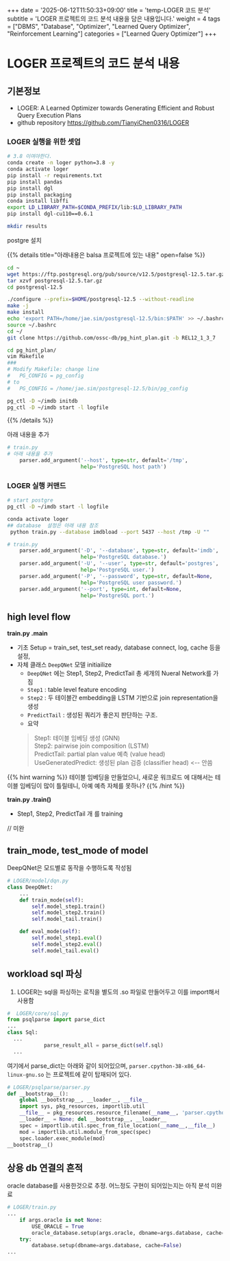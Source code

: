 +++
date = '2025-06-12T11:50:33+09:00'
title = 'temp-LOGER 코드 분석'
subtitle =  'LOGER 프로젝트의 코드 분석 내용을 담은 내용입니다.'
weight = 4
tags = ["DBMS", "Database", "Optimizer", "Learned Query Optimizer", "Reinforcement Learning"]
categories = ["Learned Query Optimizer"]
+++



# **LOGER 프로젝트의 코드 분석 내용**

## **기본정보**
- LOGER: A Learned Optimizer towards Generating Efficient and Robust Query Execution Plans
- github repository
https://github.com/TianyiChen0316/LOGER


### **LOGER 실행을 위한 셋업**
```sh
# 3.8 이여야한다.
conda create -n loger python=3.8 -y
conda activate loger
pip install -r requirements.txt
pip install pandas
pip install dgl
pip install packaging
conda install libffi
export LD_LIBRARY_PATH=$CONDA_PREFIX/lib:$LD_LIBRARY_PATH
pip install dgl-cu110==0.6.1

mkdir results
```

postgre 설치

{{% details title="아래내용은 balsa 프로젝트에 있는 내용" open=false %}}
```sh
cd ~
wget https://ftp.postgresql.org/pub/source/v12.5/postgresql-12.5.tar.gz
tar xzvf postgresql-12.5.tar.gz
cd postgresql-12.5

./configure --prefix=$HOME/postgresql-12.5 --without-readline
make -j
make install
echo 'export PATH=/home/jae.sim/postgresql-12.5/bin:$PATH' >> ~/.bashrc
source ~/.bashrc
cd ~/
git clone https://github.com/ossc-db/pg_hint_plan.git -b REL12_1_3_7

cd pg_hint_plan/
vim Makefile
###
# Modify Makefile: change line
#   PG_CONFIG = pg_config
# to
#   PG_CONFIG = /home/jae.sim/postgresql-12.5/bin/pg_config

pg_ctl -D ~/imdb initdb
pg_ctl -D ~/imdb start -l logfile
```
{{% /details %}}

아래 내용을 추가
```python
# train.py
# 아래 내용을 추가
    parser.add_argument('--host', type=str, default='/tmp',
                        help='PostgreSQL host path')
```

### **LOGER 실행 커맨드**

```sh
# start postgre
pg_ctl -D ~/imdb start -l logfile

conda activate loger
## database  설정은 아래 내용 참조
 python train.py --database imdbload --port 5437 --host /tmp -U ""
```

```python
# train.py
    parser.add_argument('-D', '--database', type=str, default='imdb',
                        help='PostgreSQL database.')
    parser.add_argument('-U', '--user', type=str, default='postgres',
                        help='PostgreSQL user.')
    parser.add_argument('-P', '--password', type=str, default=None,
                        help='PostgreSQL user password.')
    parser.add_argument('--port', type=int, default=None,
                        help='PostgreSQL port.')
```

## **high level flow**

**train.py  .main**
 - 기초 Setup = train_set, test_set ready, database connect, log, cache 등을 설정,
 - 자체 클래스 `DeepQNet` 모델 initiailize
   -  `DeepQNet` 에는 Step1, Step2, PredictTail 총 세개의 Nueral Network를 가짐
   -  `Step1` : table level feature encoding
   -  `Step2` : 두 테이블간 embedding을 LSTM 기반으로 join representation을 생성
   -  `PredictTail` :  생성된 쿼리가 좋은지 판단하는 구조.
   -  요약
    > Step1: 테이블 임베딩 생성 (GNN) <br>
    > Step2: pairwise join composition (LSTM) <br>
    > PredictTail: partial plan value 예측 (value head) <br>
    > UseGeneratedPredict: 생성된 plan 검증 (classifier head)  <-- 안씀

{{% hint warning %}}
테이블 임베딩을 만들었으니, 새로운 워크로드 에 대해서는 테이블 임베딩이 많이 틀릴테니,
아예 예측 자체를 못하나?
{{% /hint %}}
 
**train.py  .train()**
 - Step1, Step2, PredictTail 개 를 training


// 미완

## **train_mode, test_mode of model**
DeepQNet은 모드별로 동작을 수행하도록 작성됨
```python
# LOGER/model/dqn.py
class DeepQNet:
    ...
    def train_mode(self):
        self.model_step1.train()
        self.model_step2.train()
        self.model_tail.train()

    def eval_mode(self):
        self.model_step1.eval()
        self.model_step2.eval()
        self.model_tail.eval()
```

## **workload sql 파싱**
1) LOGER는 sql을 파싱하는 로직을 별도의 .so 파일로 만들어두고 이를 import해서 사용함
```python
#  LOGER/core/sql.py
from psqlparse import parse_dict
...
class Sql:
  ...
            parse_result_all = parse_dict(self.sql)
  ...

```
여기에서 parse_dict는 아래와 같이 되어있으며, `parser.cpython-38-x86_64-linux-gnu.so` 는 프로젝트에 같이 탑재되어 있다.

```python
# LOGER/psqlparse/parser.py
def __bootstrap__():
    global __bootstrap__, __loader__, __file__
    import sys, pkg_resources, importlib.util
    __file__ = pkg_resources.resource_filename(__name__, 'parser.cpython-38-x86_64-linux-gnu.so')
    __loader__ = None; del __bootstrap__, __loader__
    spec = importlib.util.spec_from_file_location(__name__,__file__)
    mod = importlib.util.module_from_spec(spec)
    spec.loader.exec_module(mod)
__bootstrap__()

```


## **상용 db 연결의 흔적**
oracle database를 사용한것으로 추정. 어느정도 구현이 되어있는지는 아직 분석 미완료
```python
# LOGER/train.py
...
    if args.oracle is not None:
        USE_ORACLE = True
        oracle_database.setup(args.oracle, dbname=args.database, cache=False)
    try:
        database.setup(dbname=args.database, cache=False)
...
```